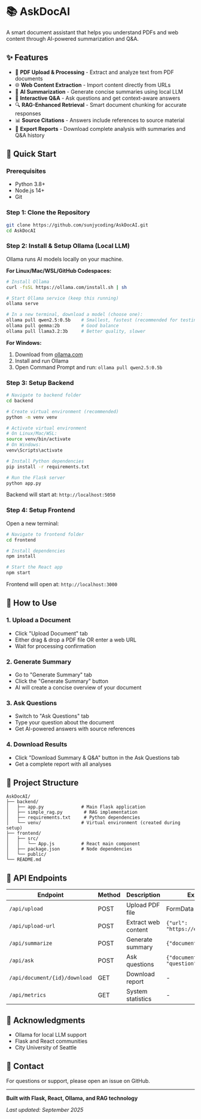 # 📚 AskDocAI

A smart document assistant that helps you understand PDFs and web content through AI-powered summarization and Q&A.

## ✨ Features

- 📄 **PDF Upload & Processing** - Extract and analyze text from PDF documents
- 🌐 **Web Content Extraction** - Import content directly from URLs
- 🤖 **AI Summarization** - Generate concise summaries using local LLM
- 💬 **Interactive Q&A** - Ask questions and get context-aware answers
- 🔍 **RAG-Enhanced Retrieval** - Smart document chunking for accurate responses
- 📊 **Source Citations** - Answers include references to source material
- 💾 **Export Reports** - Download complete analysis with summaries and Q&A history

## 🚀 Quick Start

### Prerequisites

- Python 3.8+
- Node.js 14+
- Git

### Step 1: Clone the Repository

```bash
git clone https://github.com/sunjycoding/AskDocAI.git
cd AskDocAI
```

### Step 2: Install & Setup Ollama (Local LLM)

Ollama runs AI models locally on your machine.

**For Linux/Mac/WSL/GitHub Codespaces:**
```bash
# Install Ollama
curl -fsSL https://ollama.com/install.sh | sh

# Start Ollama service (keep this running)
ollama serve

# In a new terminal, download a model (choose one):
ollama pull qwen2.5:0.5b    # Smallest, fastest (recommended for testing)
ollama pull gemma:2b        # Good balance
ollama pull llama3.2:3b     # Better quality, slower
```

**For Windows:**
1. Download from [ollama.com](https://ollama.com)
2. Install and run Ollama
3. Open Command Prompt and run: `ollama pull qwen2.5:0.5b`

### Step 3: Setup Backend

```bash
# Navigate to backend folder
cd backend

# Create virtual environment (recommended)
python -m venv venv

# Activate virtual environment
# On Linux/Mac/WSL:
source venv/bin/activate
# On Windows:
venv\Scripts\activate

# Install Python dependencies
pip install -r requirements.txt

# Run the Flask server
python app.py
```

Backend will start at: `http://localhost:5050`

### Step 4: Setup Frontend

Open a new terminal:

```bash
# Navigate to frontend folder
cd frontend

# Install dependencies
npm install

# Start the React app
npm start
```

Frontend will open at: `http://localhost:3000`

## 📖 How to Use

### 1. Upload a Document
- Click "Upload Document" tab
- Either drag & drop a PDF file OR enter a web URL
- Wait for processing confirmation

### 2. Generate Summary
- Go to "Generate Summary" tab
- Click the "Generate Summary" button
- AI will create a concise overview of your document

### 3. Ask Questions
- Switch to "Ask Questions" tab
- Type your question about the document
- Get AI-powered answers with source references

### 4. Download Results
- Click "Download Summary & Q&A" button in the Ask Questions tab
- Get a complete report with all analyses

## 📁 Project Structure

```
AskDocAI/
├── backend/
│   ├── app.py              # Main Flask application
│   ├── simple_rag.py        # RAG implementation
│   ├── requirements.txt     # Python dependencies
│   └── venv/               # Virtual environment (created during setup)
├── frontend/
│   ├── src/
│   │   └── App.js          # React main component
│   ├── package.json        # Node dependencies
│   └── public/
└── README.md
```

## 🧪 API Endpoints

| Endpoint | Method | Description | Example |
|----------|--------|-------------|---------|
| `/api/upload` | POST | Upload PDF file | FormData with 'file' |
| `/api/upload-url` | POST | Extract web content | `{"url": "https://example.com"}` |
| `/api/summarize` | POST | Generate summary | `{"document_id": "xxx"}` |
| `/api/ask` | POST | Ask questions | `{"document_id": "xxx", "question": "..."}` |
| `/api/document/{id}/download` | GET | Download report | - |
| `/api/metrics` | GET | System statistics | - |


## 🙏 Acknowledgments

- Ollama for local LLM support
- Flask and React communities
- City University of Seattle

## 📧 Contact

For questions or support, please open an issue on GitHub.

---

**Built with Flask, React, Ollama, and RAG technology**

*Last updated: September 2025*